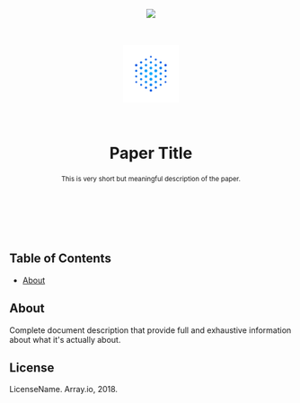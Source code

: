 <p align="center">
<img width="100" src="https://github.com/arrayio/community/blob/master/sources/paper/v1/header3.png?raw=true" />
<p>
  
<p>&nbsp;</p>
  
<p align="center">
<img width="100" src="https://github.com/arrayio/community/blob/master/sources/paper/v1/logo.png?raw=true" />
<p>

<p>&nbsp;</p>

<h1 align="center">
Paper Title
</h1>
<p  align="center">
  <small>
  This is very short but meaningful description of the paper.
  </small>
</p>

<p>&nbsp;</p>
<p>&nbsp;</p>
<p>&nbsp;</p>

## Table of Contents

* [About](#about)

## About

Complete document description that provide full and exhaustive information about what it's actually about.

## License

LicenseName. Array.io, 2018.
